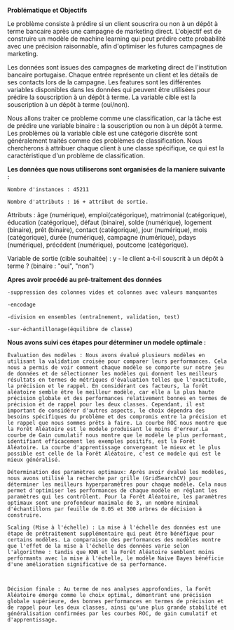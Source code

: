 **Problématique et Objectifs**

Le problème consiste à prédire si un client souscrira ou non à un dépôt à terme bancaire après une campagne de marketing direct. L'objectif est de construire un modèle de machine learning qui peut prédire cette probabilité avec une précision raisonnable, afin d'optimiser les futures campagnes de marketing.

Les données sont issues des campagnes de marketing direct de l'institution bancaire portugaise. Chaque entrée représente un client et les détails de ses contacts lors de la campagne. Les features sont les différentes variables disponibles dans les données qui peuvent être utilisées pour prédire la souscription à un dépôt à terme. La variable cible est la souscription à un dépôt à terme (oui/non).

Nous allons traiter ce probleme comme une classification, car la tâche est de prédire une variable binaire : la souscription ou non à un dépôt à terme. Les problèmes où la variable cible est une catégorie discrète sont généralement traités comme des problèmes de classification. Nous chercherons à attribuer chaque client à une classe spécifique, ce qui est la caractéristique d'un problème de classification.



**Les données que nous utiliserons sont organisées de la maniere suivante :**

    Nombre d'instances : 45211

    Nombre d'attributs : 16 + attribut de sortie.

Attributs : âge (numérique), emploi(catégorique), matrimonial (catégorique), éducation (catégorique), défaut (binaire), solde (numérique), logement (binaire), prêt (binaire), contact (catégorique), jour (numérique), mois (catégorique), durée (numérique), campagne (numérique), pdays (numérique), précédent (numérique), poutcome (catégorique).

Variable de sortie (cible souhaitée) : y - le client a-t-il souscrit à un dépôt à terme ? (binaire : "oui", "non")


**Apres avoir procédé au pré-traitement des données**

    -suppression des colonnes vides et colonnes avec valeurs manquantes

    -encodage

    -division en ensembles (entraînement, validation, test)

    -sur-échantillonage(équilibre de classe)

**Nous avons suivi ces étapes pour déterminer un modele optimale :**

    Évaluation des modèles : Nous avons évalué plusieurs modèles en utilisant la validation croisée pour comparer leurs performances. Cela nous a permis de voir comment chaque modèle se comporte sur notre jeu de données et de sélectionner les modèles qui donnent les meilleurs résultats en termes de métriques d'évaluation telles que l'exactitude, la précision et le rappel. En considérant ces facteurs, la forêt aléatoire semble être le meilleur modèle, car elle a la plus haute précision globale et des performances relativement bonnes en termes de précision et de rappel pour les deux classes. Cependant, il est important de considérer d'autres aspects, le choix dépendra des besoins spécifiques du problème et des compromis entre la précision et le rappel que nous sommes prêts à faire. La courbe ROC nous montre que la Forêt Aléatoire est le modele produisant le moins d'erreur.La courbe de Gain cumulatif nous montre que le modèle le plus performant, identifiant efficacement les exemples positifs, est la Forêt Aléatoire. La courbe d'apprentissage convergeant le mieux et le plus possible est celle de la Forêt Aléatoire, c'est ce modele qui est le mieux généralisé.

    Détermination des paramètres optimaux: Après avoir évalué les modèles, nous avons utilisé la recherche par grille (GridSearchCV) pour déterminer les meilleurs hyperparamètres pour chaque modèle. Cela nous permet d'optimiser les performances de chaque modèle en réglant les paramètres qui les contrôlent. Pour la Forêt Aléatoire, les paramètres optimaux sont une profondeur maximale de 3, un nombre minimal d'échantillons par feuille de 0.05 et 300 arbres de décision à construire.

    Scaling (Mise à l'échelle) : La mise à l'échelle des données est une étape de prétraitement supplémentaire qui peut être bénéfique pour certains modèles. La comparaison des performances des modèles montre que l'effet de la mise à l'échelle des données varie selon l'algorithme : tandis que KNN et la Forêt Aléatoire semblent moins performants avec la mise à l'échelle, le modèle Naive Bayes bénéficie d'une amélioration significative de sa performance.



    Décision finale : Au terme de nos analyses approfondies, la Forêt Aléatoire émerge comme le choix optimal, démontrant une précision globale supérieure, des bonnes performances en termes de précision et de rappel pour les deux classes, ainsi qu'une plus grande stabilité et généralisation confirmées par les courbes ROC, de gain cumulatif et d'apprentissage.
